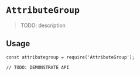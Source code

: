 # `AttributeGroup`

> TODO: description

## Usage

```
const attributegroup = require('AttributeGroup');

// TODO: DEMONSTRATE API
```
